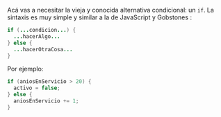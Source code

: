 Acá vas a necesitar la vieja y conocida alternativa condicional: un `if`. La sintaxis es muy simple y similar a la de JavaScript <i class="da da-javascript"></i> y Gobstones <i class="da da-gobstones"></i>: 

```java
if (...condicion...) {
  ...hacerAlgo...
} else {
  ...hacerOtraCosa...
}
```

Por ejemplo: 

```java
if (aniosEnServicio > 20) {
  activo = false;
} else {
  aniosEnServicio += 1;
}
```
